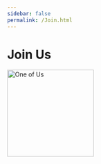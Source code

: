 ```yaml
---
sidebar: false
permalink: /Join.html
---
```


# Join Us

<img src="https://substackcdn.com/image/fetch/$s_!ebfk!,f_auto,q_auto:good,fl_progressive:steep/https%3A%2F%2Fbucketeer-e05bbc84-baa3-437e-9518-adb32be77984.s3.amazonaws.com%2Fpublic%2Fimages%2Ffc878b00-a7af-436f-af87-af8ccb6ecd92_1024x768.jpeg" alt="One of Us" style="width: 200px;">